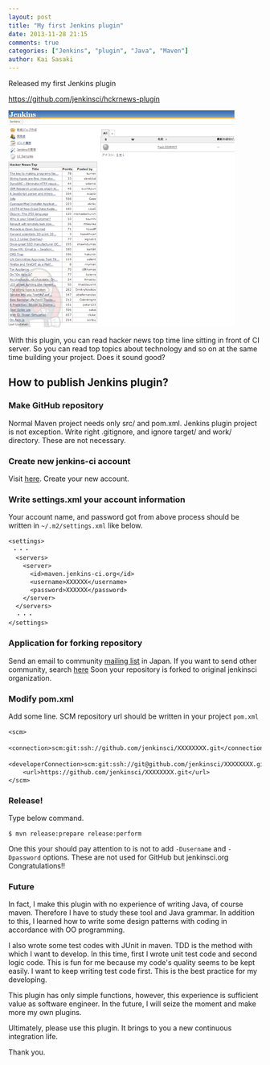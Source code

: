 ```yaml
---
layout: post
title: "My first Jenkins plugin"
date: 2013-11-28 21:15
comments: true
categories: ["Jenkins", "plugin", "Java", "Maven"]
author: Kai Sasaki
---
```


Released my first Jenkins plugin

https://github.com/jenkinsci/hckrnews-plugin

![Screen shot](/images/posts/2013-11-28-hckrnews-plugin/screen-shot.png)

With this plugin, you can read hacker news top time line sitting in front of CI server.
So you can read top topics about technology and so on at the same time building your project. Does it sound good?

## How to publish Jenkins plugin?

### Make GitHub repository

Normal Maven project needs only src/ and pom.xml. Jenkins plugin project is not exception. 
Write right .gitignore, and ignore target/ and work/ directory. These are not necessary.

### Create new jenkins-ci account

Visit [here](https://jenkins-ci.org/account/). Create your new account.

### Write settings.xml your account information

Your account name, and password got from above process should be written in `~/.m2/settings.xml` like below.

```
<settings>
 ・・・
  <servers>
    <server>
      <id>maven.jenkins-ci.org</id>
      <username>XXXXXX</username>
      <password>XXXXXX</password>
    </server>
  </servers>
  ・・・
</settings>
```

### Application for forking repository

Send an email to community [mailing list](https://groups.google.com/forum/#!forum/jenkinsci-ja) in Japan. If you want to send other community, search [here](http://jenkins-ci.org/content/mailing-lists)
Soon your repository is forked to original jenkinsci organization.

### Modify pom.xml

Add some line. SCM repository url should be written in your project `pom.xml`

```
<scm>
    <connection>scm:git:ssh://github.com/jenkinsci/XXXXXXXX.git</connection>
    <developerConnection>scm:git:ssh://git@github.com/jenkinsci/XXXXXXXX.git</developerConnection>
    <url>https://github.com/jenkinsci/XXXXXXXX.git</url>
</scm>
```

### Release!

Type below command.

```
$ mvn release:prepare release:perform
```

One this your should pay attention to is not to add `-Dusername` and `-Dpassword` options. These are not used for GitHub but jenkinsci.org
Congratulations!!

### Future

In fact, I make this plugin with no experience of writing Java, of course maven.
Therefore I have to study these tool and Java grammar. In addition to this, I learned how to write some design patterns with coding in accordance with OO programming. 

I also wrote some test codes with JUnit in maven. TDD is the method with which I want to develop. In this time, first I wrote unit test code and second logic code. This is fun for me because my code's quality seems to be kept easily. I want to keep writing test code first. This is the best practice for my developing.

This plugin has only simple functions, however, this experience is sufficient value as software engineer. 
In the future, I will seize the moment and make more my own plugins.

Ultimately, please use this plugin. It brings to you a new continuous integration life.

Thank you.
